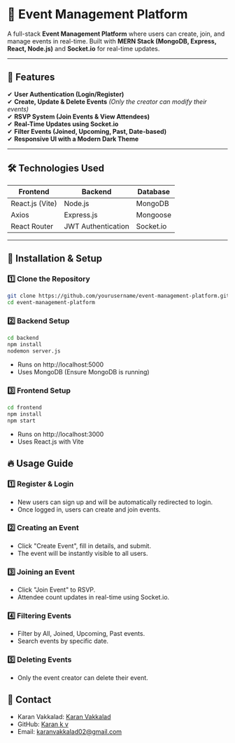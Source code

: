 # 🎉 Event Management Platform

A full-stack **Event Management Platform** where users can create, join, and manage events in real-time. Built with **MERN Stack (MongoDB, Express, React, Node.js)** and **Socket.io** for real-time updates.

---

## 📌 Features
✔ **User Authentication (Login/Register)**  
✔ **Create, Update & Delete Events** *(Only the creator can modify their events)*  
✔ **RSVP System (Join Events & View Attendees)**  
✔ **Real-Time Updates using Socket.io**  
✔ **Filter Events (Joined, Upcoming, Past, Date-based)**  
✔ **Responsive UI with a Modern Dark Theme**  

---

## 🛠️ Technologies Used
| Frontend | Backend | Database |
|----------|---------|----------|
| React.js (Vite) | Node.js | MongoDB |
| Axios | Express.js | Mongoose |
| React Router | JWT Authentication | Socket.io |

---

## 🚀 Installation & Setup

### 1️⃣ **Clone the Repository**
```bash
git clone https://github.com/yourusername/event-management-platform.git
cd event-management-platform
```
### 2️⃣ **Backend Setup**
```bash
cd backend
npm install
nodemon server.js
```
- Runs on http://localhost:5000
- Uses MongoDB (Ensure MongoDB is running)

### 3️⃣ **Frontend Setup**

```bash
cd frontend
npm install
npm start
```
- Runs on http://localhost:3000
- Uses React.js with Vite

## 🔥 Usage Guide
### 1️⃣ Register & Login
- New users can sign up and will be automatically redirected to login.
- Once logged in, users can create and join events.
### 2️⃣ Creating an Event
- Click "Create Event", fill in details, and submit.
- The event will be instantly visible to all users.
### 3️⃣ Joining an Event
- Click "Join Event" to RSVP.
- Attendee count updates in real-time using Socket.io.
### 4️⃣ Filtering Events
- Filter by All, Joined, Upcoming, Past events.
- Search events by specific date.
### 5️⃣ Deleting Events
- Only the event creator can delete their event.

## 📩 Contact
- Karan Vakkalad: [Karan Vakkalad](https://www.linkedin.com/in/karan-vakkalad-34750b281/)
- GitHub: [Karan k v](https://github.com/karankv02)
- Email: karanvakkalad02@gmail.com